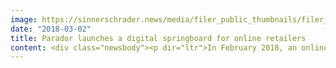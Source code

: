 ```yaml
---
image: https://sinnerschrader.news/media/filer_public_thumbnails/filer_public/a6/55/a65559da-cd00-4a00-a355-c422d0313739/parador_sinnerschrader_commerce_news.png__480x288_q85_crop_subsampling-2_upscale.png
date: "2018-03-02"
title: Parador launches a digital springboard for online retailers
content: <div class="newsbody"><p dir="ltr">In February 2018, an online service for retailers was added to the premium flooring brand's content and commerce platform <a href="http&#58;//www.parador.de/" target="_blank">parador.de</a>. With the aid of SinnerSchrader Commerce, Parador has incorporated their retail partners' online shops into their existing content and commerce site. This feature connects the analog and digital shopping worlds for the end consumer. Customers are now able to navigate faster and more precisely toward purchase. With this new feature, parador.de offers a digital springboard for online retailers.</p><p><strong>Lubert Winnecken, Managing Director (Chairman) of Parador&#58;</strong></p><p><em>"Parador has kept its promise of being an innovative e-commerce partner for retailers. There is currently no comparable offer anywhere. This innovation makes Parador a forerunner of the flooring segment and underscores our progressive vision."</em></p><h2>This is how it works&#58;</h2><p><span style="color&#58; rgb(33, 33, 33); font-family&#58; arial, sans-serif; font-size&#58; 13.3333px;"><strong>Click &amp; buy&#58;</strong> Customers learning about a product online are transferred directly to a partner's shop, where they can begin the purchasing process.</span></p><p><strong>Click &amp; collect&#58; </strong>Customers learning about a product online can reserve that product and arrange to pick it up at the retailer of their choice.</p><div>Choosing the right flooring is a long and intense process. To help, customers are able to book a consultation with a sales rep nearby.</div><p>More detailed information about <a data-saferedirecturl="https://www.google.com/url?hl=de&amp;q=http&#58;//parador.de&amp;source=gmail&amp;ust=1520079018498000&amp;usg=AFQjCNEVJCB4cgoWg5WienNrJ79_Bdy4Hg" href="http&#58;//parador.de/" target="_blank">parador.de</a> and SinnerSchrader Commerce can be found in the <a href="https://sinnerschradercommerce.com/en/references/parador/">client reference case</a> on our website.</p><div></div><p><a class="news-backlink" href="/en/"><svg class="svg-ico svg-ico--arrow-left"><use xlink&#58;href="#arrow-down"></use></svg>Back to the overview</a></p></div>
---
```

